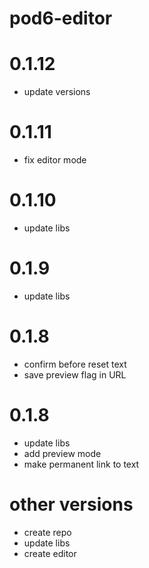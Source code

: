 # pod6-editor

# 0.1.12
- update versions
# 0.1.11
- fix editor mode

# 0.1.10
- update libs

# 0.1.9
- update libs

# 0.1.8
- confirm before reset text
- save preview flag in URL

# 0.1.8
- update libs
- add preview mode
- make permanent link to text
# other versions
 - create repo
 - update libs
 - create editor
